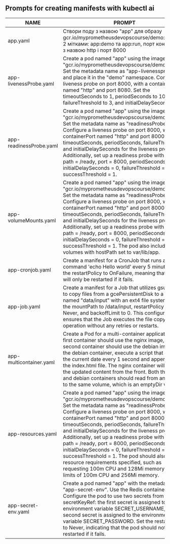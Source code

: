 ## Prompts for creating manifests with kubectl ai

| NAME                    | PROMPT                                                                                                                                                                                                                                                                                                                                                                                                                                                                                                                                                                                                                                                              | DESCRIPTION                                                                                                           | EXAMPLE                                                                                  |
|-------------------------|---------------------------------------------------------------------------------------------------------------------------------------------------------------------------------------------------------------------------------------------------------------------------------------------------------------------------------------------------------------------------------------------------------------------------------------------------------------------------------------------------------------------------------------------------------------------------------------------------------------------------------------------------------------------|-----------------------------------------------------------------------------------------------------------------------|------------------------------------------------------------------------------------------|
| app.yaml                | Створи поду з назвою "app" для образу gcr.io/myprometheusdevopscourse/demo:v1.0.0 із 2 мітками: app:demo та app:run, порт контейнера з назвою http і порт 8000                                                                                                                                                                                                                                                                                                                                                                                                                                                                                                      | створення поди                                                                                                        | [Link](https://github.com/TheTopDog1/AsciiArtify/tree/main/yaml/app.yaml)                |
| app-livenessProbe.yaml  | Create a pod named "app" using the image "gcr.io/myprometheusdevopscourse/demo:v1.0.0". Set the metadata name as "app-livenessprobe" and place it in the "demo" namespace. Configure a liveness probe on port 8000, with a containerPort named "http" and port 8080. Set the timeoutSeconds to 1, periodSeconds to 10, failureThreshold to 3, and initialDelaySeconds to 5.                                                                                                                                                                                                                                                                                         | Create a manifest for a pod that includes a livenessProbe.                                                            | [Link](https://github.com/TheTopDog1/AsciiArtify/tree/main/yaml/app-livenessProbe.yaml)  | 
| app-readinessProbe.yaml | Create a pod named "app" using the image "gcr.io/myprometheusdevopscourse/demo:v1.0.0". Set the metadata name as "readinessProbe". Configure a liveness probe on port 8000, with a containerPort named "http" and port 8000. Include timeoutSeconds, periodSeconds, failureThreshold, and initialDelaySeconds for the liveness probe. Additionally, set up a readiness probe with values: path = /ready, port = 8000, periodSeconds = 2, initialDelaySeconds = 0, failureThreshold = 3, and successThreshold = 1.                                                                                                                                                   | Create a manifest for a pod that includes both a livenessProbe and a readinessProbe.                                  | [Link](https://github.com/TheTopDog1/AsciiArtify/tree/main/yaml/app-readinessProbe.yaml) |
| app-volumeMounts.yaml   | Create a pod named "app" using the image "gcr.io/myprometheusdevopscourse/demo:v1.0.0". Set the metadata name as "readinessProbe". Configure a liveness probe on port 8000, with a containerPort named "http" and port 8000. Include timeoutSeconds, periodSeconds, failureThreshold, and initialDelaySeconds for the liveness probe. Additionally, set up a readiness probe with values: path = /ready, port = 8000, periodSeconds = 2, initialDelaySeconds = 0, failureThreshold = 3, and successThreshold = 1. The pod also includes data volumes with hostPath set to var/lib/app.                                                                              | Create a manifest for a pod that includes a livenessProbe, readinessProbe, and a volume.                              | [Link](https://github.com/TheTopDog1/AsciiArtify/tree/main/yaml/app-volumeMounts.yaml)   |
| app-cronjob.yaml        | Create a manifest for a CronJob that runs a bash command 'echo Hello world' every 5 minutes. Set the restartPolicy to OnFailure, meaning that the job will only be restarted if it fails.                                                                                                                                                                                                                                                                                                                                                                                                                                                                           | Create a manifest to define a CronJob.                                                                                | [Link](https://github.com/TheTopDog1/AsciiArtify/tree/main/yaml/app-cronjob.yaml)        |
| app-job.yaml            | Create a manifest for a Job that utilizes gsutil rsync to copy files from a gcePersistentDisk to a volume named "data/input" with an ext4 file system. Set the mountPath to /data/input, restartPolicy to Never, and backoffLimit to 0. This configuration ensures that the Job executes the file copy operation without any retries or restarts.                                                                                                                                                                                                                                                                                                                   | Create a manifest to define a Job that performs an rsync operation from a gcePersistentDisk to the host.              | [Link](https://github.com/TheTopDog1/AsciiArtify/tree/main/yaml/app-job.yaml)            |
| app-multicontainer.yaml | Create a Pod for a multi-container application. The first container should use the nginx image, and the second container should use the debian image. In the debian container, execute a script that records the current date every 1 second and appends it to the index.html file. The nginx container will display the updated content from the front. Both the nginx and debian containers should read from and write to the same volume, which is an emptyDir volume.                                                                                                                                                                                           | Create a manifest to define a multi-container app with both nginx and debian containers.                              | [Link](https://github.com/TheTopDog1/AsciiArtify/tree/main/yaml/app-multicontainer.yaml) |
| app-resources.yaml      | Create a pod named "app" using the image "gcr.io/myprometheusdevopscourse/demo:v1.0.0". Set the metadata name as "readinessProbe". Configure a liveness probe on port 8000, with a containerPort named "http" and port 8000. Include timeoutSeconds, periodSeconds, failureThreshold, and initialDelaySeconds for the liveness probe. Additionally, set up a readiness probe with values: path = /ready, port = 8000, periodSeconds = 2, initialDelaySeconds = 0, failureThreshold = 3, and successThreshold = 1. The pod should also have resource requirements specified, such as requesting 100m CPU and 128Mi memory, with limits of 100m CPU and 256Mi memory. | Create a manifest that enables the creation of a pod with livenessProbe, readinessProbe, and resource specifications. | [Link](https://github.com/TheTopDog1/AsciiArtify/tree/main/yaml/app-resources.yaml)      |
| app-secret-env.yaml     | Create a pod named "app" with the metadata name "app-secret-env". Use the Redis container image. Configure the pod to use two secrets from secretKeyRef: the first secret is assigned to the environment variable SECRET_USERNAME, and the second secret is assigned to the environment variable SECRET_PASSWORD. Set the restartPolicy to Never, indicating that the pod should not be restarted if it fails.                                                                                                                                                                                                                                                      | Create a manifest that generates environment variables from a secret.                                                 | [Link](https://github.com/TheTopDog1/AsciiArtify/tree/main/yaml/app-secret-env.yaml)     |

